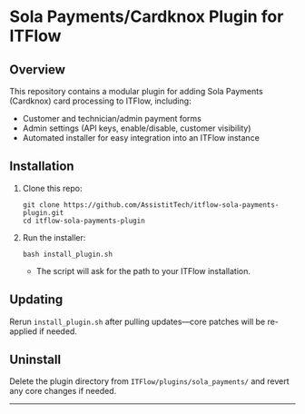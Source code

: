 # Sola Payments/Cardknox Plugin for ITFlow

## Overview

This repository contains a modular plugin for adding Sola Payments (Cardknox) card processing to ITFlow, including:

- Customer and technician/admin payment forms
- Admin settings (API keys, enable/disable, customer visibility)
- Automated installer for easy integration into an ITFlow instance

## Installation

1. Clone this repo:
    ```
    git clone https://github.com/AssistitTech/itflow-sola-payments-plugin.git
    cd itflow-sola-payments-plugin
    ```
2. Run the installer:
    ```
    bash install_plugin.sh
    ```
    - The script will ask for the path to your ITFlow installation.

## Updating

Rerun `install_plugin.sh` after pulling updates—core patches will be re-applied if needed.

## Uninstall

Delete the plugin directory from `ITFlow/plugins/sola_payments/` and revert any core changes if needed.

---